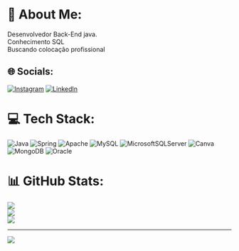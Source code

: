 # 💫 About Me:
Desenvolvedor Back-End java.<br>Conhecimento SQL<br>Buscando colocação profissional


## 🌐 Socials:
[![Instagram](https://img.shields.io/badge/Instagram-%23E4405F.svg?logo=Instagram&logoColor=white)](https://instagram.com/fabioasilva91) [![LinkedIn](https://img.shields.io/badge/LinkedIn-%230077B5.svg?logo=linkedin&logoColor=white)](https://linkedin.com/in/fabio-alexandre-da-silva-0172a8135) 

# 💻 Tech Stack:
![Java](https://img.shields.io/badge/java-%23ED8B00.svg?style=for-the-badge&logo=java&logoColor=white) ![Spring](https://img.shields.io/badge/spring-%236DB33F.svg?style=for-the-badge&logo=spring&logoColor=white) ![Apache](https://img.shields.io/badge/apache-%23D42029.svg?style=for-the-badge&logo=apache&logoColor=white) ![MySQL](https://img.shields.io/badge/mysql-%2300f.svg?style=for-the-badge&logo=mysql&logoColor=white) ![MicrosoftSQLServer](https://img.shields.io/badge/Microsoft%20SQL%20Sever-CC2927?style=for-the-badge&logo=microsoft%20sql%20server&logoColor=white) ![Canva](https://img.shields.io/badge/Canva-%2300C4CC.svg?style=for-the-badge&logo=Canva&logoColor=white) ![MongoDB](https://img.shields.io/badge/MongoDB-%234ea94b.svg?style=for-the-badge&logo=mongodb&logoColor=white) ![Oracle](https://img.shields.io/badge/Oracle-F80000?style=for-the-badge&logo=oracle&logoColor=white)
# 📊 GitHub Stats:
![](https://github-readme-stats.vercel.app/api?username=FabioASilva91&theme=dark&hide_border=false&include_all_commits=false&count_private=false)<br/>
![](https://github-readme-streak-stats.herokuapp.com/?user=FabioASilva91&theme=dark&hide_border=false)<br/>
![](https://github-readme-stats.vercel.app/api/top-langs/?username=FabioASilva91&theme=dark&hide_border=false&include_all_commits=false&count_private=false&layout=compact)

---
[![](https://visitcount.itsvg.in/api?id=FabioASilva91&icon=0&color=0)](https://visitcount.itsvg.in)

<!-- Proudly created with GPRM ( https://gprm.itsvg.in ) -->
